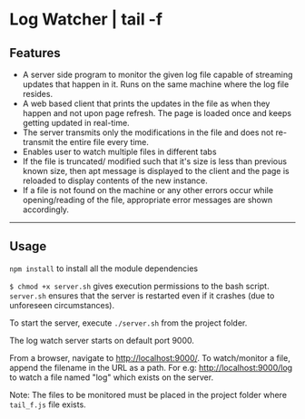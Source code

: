 # Log Watcher | tail -f

## Features

- A server side program to monitor the given log file capable of streaming
updates that happen in it. Runs on the same machine where the log file resides.
- A web based client that prints the updates in the file as when they happen
and not upon page refresh. The page is loaded once and keeps getting updated
in real-time.
- The server transmits only the modifications in the file and does not
re-transmit the entire file every time.
- Enables user to watch multiple files in different tabs
- If the file is truncated/ modified such that it's size is less than previous
known size, then apt message is displayed to the client and the page is
reloaded to display contents of the new instance.
- If a file is not found on the machine or any other errors occur while
opening/reading of the file, appropriate error messages are shown accordingly.

----

## Usage

`npm install` to install all the module dependencies

`$ chmod +x server.sh` gives execution permissions to the bash script.
`server.sh` ensures that the server is restarted even if it crashes
(due to unforeseen circumstances).

To start the server, execute `./server.sh` from the project folder.

The log watch server starts on default port 9000.

From a browser, navigate to [http://localhost:9000/](http://localhost:9000/).
To watch/monitor a file, append the filename in the URL as a path. For e.g:
[http://localhost:9000/log](http://localhost:9000/log) to watch a file
named "log" which exists on the server.

Note: The files to be monitored must be placed in the project folder where
`tail_f.js` file exists.
